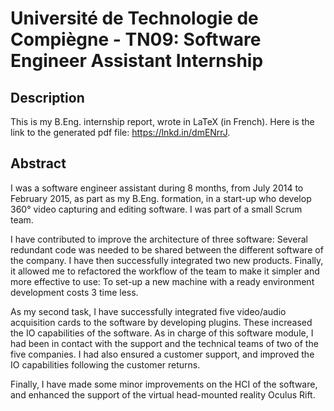 # Université de Technologie de Compiègne - TN09: Software Engineer Assistant Internship

## Description
This is my B.Eng. internship report, wrote in LaTeX (in French). Here is the link to the generated pdf file: https://lnkd.in/dmENrrJ.

## Abstract
I was a software engineer assistant during 8 months, from July 2014 to February 2015, as part as my B.Eng. formation, in a start-up who develop 360° video capturing and editing software. I was part of a small Scrum team.

I have contributed to improve the architecture of three software: Several redundant code was needed to be shared between the different software of the company. I have then successfully integrated two new products. 
Finally, it allowed me to refactored the workflow of the team to make it simpler and more effective to use: To set-up a new machine with a ready environment development costs 3 time less.

As my second task, I have successfully integrated five video/audio acquisition cards to the software by developing plugins. These increased the IO capabilities of the software.
As in charge of this software module, I had been in contact with the support and the technical teams of two of the five companies. I had also ensured a customer support, and improved the IO capabilities following the customer returns.

Finally, I have made some minor improvements on the HCI of the software, and enhanced the support of the virtual head-mounted reality Oculus Rift.
